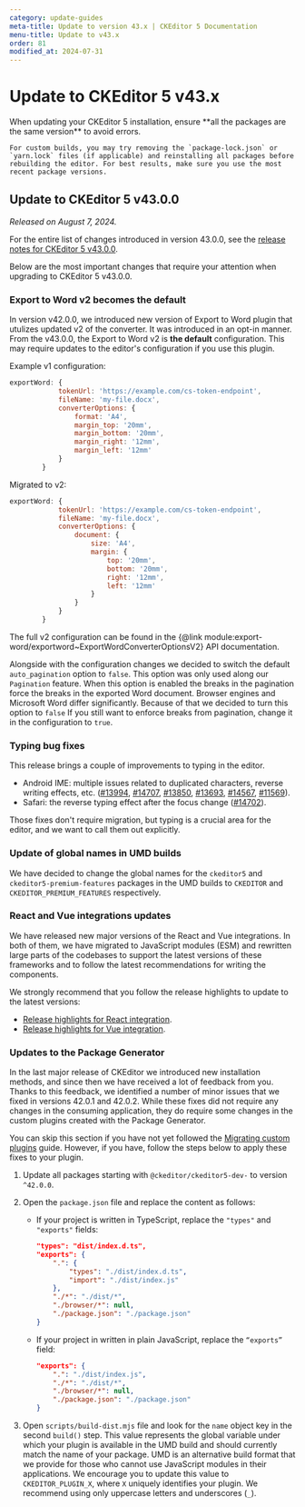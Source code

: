 ```yaml
---
category: update-guides
meta-title: Update to version 43.x | CKEditor 5 Documentation
menu-title: Update to v43.x
order: 81
modified_at: 2024-07-31
---
```


# Update to CKEditor&nbsp;5 v43.x

<info-box>
	When updating your CKEditor&nbsp;5 installation, ensure **all the packages are the same version** to avoid errors.

	For custom builds, you may try removing the `package-lock.json` or `yarn.lock` files (if applicable) and reinstalling all packages before rebuilding the editor. For best results, make sure you use the most recent package versions.
</info-box>

## Update to CKEditor&nbsp;5 v43.0.0

_Released on August 7, 2024._

For the entire list of changes introduced in version 43.0.0, see the [release notes for CKEditor&nbsp;5 v43.0.0](https://github.com/ckeditor/ckeditor5/releases/tag/v43.0.0).

Below are the most important changes that require your attention when upgrading to CKEditor&nbsp;5 v43.0.0.

### Export to Word v2 becomes the default

In version v42.0.0, we introduced new version of Export to Word plugin that utulizes updated v2 of the converter. It was introduced in an opt-in manner. From the v43.0.0, the Export to Word v2 is **the default** configuration. This may require updates to the editor's configuration if you use this plugin.

Example v1 configuration:

```js
exportWord: {
            tokenUrl: 'https://example.com/cs-token-endpoint',
            fileName: 'my-file.docx',
            converterOptions: {
                format: 'A4',
                margin_top: '20mm',
                margin_bottom: '20mm',
                margin_right: '12mm',
                margin_left: '12mm'
            }
        }
```

Migrated to v2:

```js
exportWord: {
            tokenUrl: 'https://example.com/cs-token-endpoint',
            fileName: 'my-file.docx',
            converterOptions: {
                document: {
                    size: 'A4',
                    margin: {
                        top: '20mm',
                        bottom: '20mm',
                        right: '12mm',
                        left: '12mm'
                    }
                }
            }
        }
```

The full v2 configuration can be found in the {@link module:export-word/exportword~ExportWordConverterOptionsV2} API documentation.

Alongside with the configuration changes we decided to switch the default `auto_pagination` option to `false`. This option was only used along our `Pagination` feature. When this option is enabled the breaks in the pagination force the breaks in the exported Word document. Browser engines and Microsoft Word differ significantly. Because of that we decided to turn this option to `false` If you still want to enforce breaks from pagination, change it in the configuration to `true`.

### Typing bug fixes

This release brings a couple of improvements to typing in the editor.

* Android IME: multiple issues related to duplicated characters, reverse writing effects, etc. ([#13994](https://github.com/ckeditor/ckeditor5/issues/13994), [#14707](https://github.com/ckeditor/ckeditor5/issues/14707), [#13850](https://github.com/ckeditor/ckeditor5/issues/13850), [#13693](https://github.com/ckeditor/ckeditor5/issues/13693), [#14567](https://github.com/ckeditor/ckeditor5/issues/14567), [#11569](https://github.com/ckeditor/ckeditor5/issues/11569)).
* Safari: the reverse typing effect after the focus change ([#14702](https://github.com/ckeditor/ckeditor5/issues/14702)).

Those fixes don't require migration, but typing is a crucial area for the editor, and we want to call them out explicitly.

### Update of global names in UMD builds

We have decided to change the global names for the `ckeditor5` and `ckeditor5-premium-features` packages in the UMD builds to `CKEDITOR` and `CKEDITOR_PREMIUM_FEATURES` respectively.

### React and Vue integrations updates

We have released new major versions of the React and Vue integrations. In both of them, we have migrated to JavaScript modules (ESM) and rewritten large parts of the codebases to support the latest versions of these frameworks and to follow the latest recommendations for writing the components.

We strongly recommend that you follow the release highlights to update to the latest versions:

- [Release highlights for React integration](https://github.com/ckeditor/ckeditor5-react/releases/tag/v9.0.0).
- [Release highlights for Vue integration](https://github.com/ckeditor/ckeditor5-vue/releases/tag/v7.0.0).

### Updates to the Package Generator

In the last major release of CKEditor we introduced new installation methods, and since then we have received a lot of feedback from you. Thanks to this feedback, we identified a number of minor issues that we fixed in versions 42.0.1 and 42.0.2. While these fixes did not require any changes in the consuming application, they do require some changes in the custom plugins created with the Package Generator.

You can skip this section if you have not yet followed the [Migrating custom plugins](https://ckeditor.com/docs/ckeditor5/latest/updating/nim-migration/custom-plugins.html) guide. However, if you have, follow the steps below to apply these fixes to your plugin.

1. Update all packages starting with `@ckeditor/ckeditor5-dev-` to version `^42.0.0`.
2. Open the `package.json` file and replace the content as follows:
    * If your project is written in TypeScript, replace the `"types"` and `"exports"` fields:

        ```json
        "types": "dist/index.d.ts",
        "exports": {
        	".": {
        		"types": "./dist/index.d.ts",
        		"import": "./dist/index.js"
        	},
        	"./*": "./dist/*",
        	"./browser/*": null,
        	"./package.json": "./package.json"
        }
        ```

    * If your project in written in plain JavaScript, replace the `“exports”` field:

        ```json
        "exports": {
        	".": "./dist/index.js",
        	"./*": "./dist/*",
        	"./browser/*": null,
        	"./package.json": "./package.json"
        }
        ```

3. Open `scripts/build-dist.mjs` file and look for the `name` object key in the second `build()` step. This value represents the global variable under which your plugin is available in the UMD build and should currently match the name of your package. UMD is an alternative build format that we provide for those who cannot use JavaScript modules in their applications. We encourage you to update this value to `CKEDITOR_PLUGIN_X`, where `X` uniquely identifies your plugin. We recommend using only uppercase letters and underscores (`_`).

